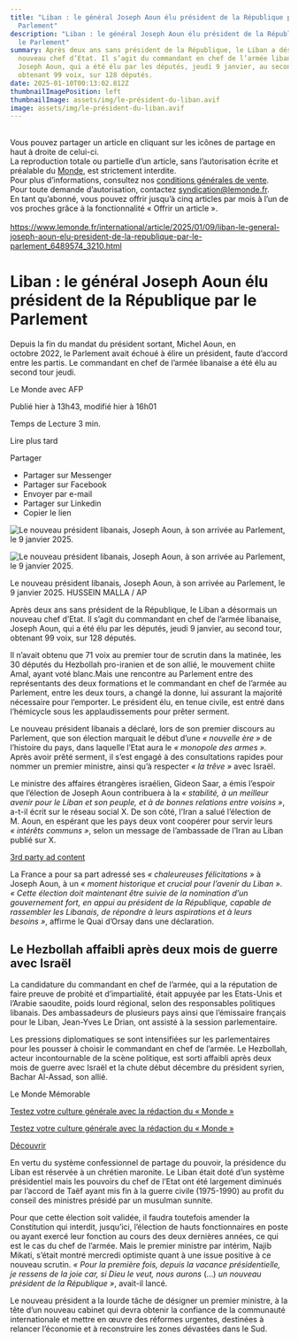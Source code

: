```yaml
---
title: "Liban : le général Joseph Aoun élu président de la République par le
  Parlement"
description: "Liban : le général Joseph Aoun élu président de la République par
  le Parlement"
summary: Après deux ans sans président de la République, le Liban a désormais un
  nouveau chef d’Etat. Il s’agit du commandant en chef de l’armée libanaise,
  Joseph Aoun, qui a été élu par les députés, jeudi 9 janvier, au second tour,
  obtenant 99 voix, sur 128 députés.
date: 2025-01-10T00:13:02.812Z
thumbnailImagePosition: left
thumbnailImage: assets/img/le-président-du-liban.avif
image: assets/img/le-président-du-liban.avif
---
```

<!--StartFragment-->

\
Vous pouvez partager un article en cliquant sur les icônes de partage en haut à droite de celui-ci.\
La reproduction totale ou partielle d’un article, sans l’autorisation écrite et préalable du [Monde](https://www.lemonde.fr), est strictement interdite.\
Pour plus d’informations, consultez nos [conditions générales de vente](https://moncompte.lemonde.fr/cgv).\
Pour toute demande d’autorisation, contactez [syndication@lemonde.fr](mailto:syndication@lemonde.fr).\
En tant qu’abonné, vous pouvez offrir jusqu’à cinq articles par mois à l’un de vos proches grâce à la fonctionnalité « Offrir un article ».\
\
<https://www.lemonde.fr/international/article/2025/01/09/liban-le-general-joseph-aoun-elu-president-de-la-republique-par-le-parlement_6489574_3210.html>

# Liban : le général Joseph Aoun élu président de la République par le Parlement

Depuis la fin du mandat du président sortant, Michel Aoun, en octobre 2022, le Parlement avait échoué à élire un président, faute d’accord entre les partis. Le commandant en chef de l’armée libanaise a été élu au second tour jeudi.

Le Monde avec AFP

Publié hier à 13h43, modifié hier à 16h01

Temps de Lecture 3 min.

Lire plus tard

Partager

* Partager sur Messenger
* Partager sur Facebook
* Envoyer par e-mail
* Partager sur Linkedin
* Copier le lien

![Le nouveau président libanais, Joseph Aoun, à son arrivée au Parlement, le 9 janvier 2025. ](https://img.lemde.fr/2025/01/09/0/0/8640/5760/664/0/75/0/b286b18_ftp-import-images-1-us484uijq06i-73f3e792fc2c4f4abe1e0ac7371aaff5-0-0cc6fda4cbfc4656af9bf24318271266.jpg)

![Le nouveau président libanais, Joseph Aoun, à son arrivée au Parlement, le 9 janvier 2025. ](https://img.lemde.fr/2025/01/09/0/0/8640/5760/664/0/75/0/b286b18_ftp-import-images-1-us484uijq06i-73f3e792fc2c4f4abe1e0ac7371aaff5-0-0cc6fda4cbfc4656af9bf24318271266.jpg)

Le nouveau président libanais, Joseph Aoun, à son arrivée au Parlement, le 9 janvier 2025. HUSSEIN MALLA / AP

Après deux ans sans président de la République, le Liban a désormais un nouveau chef d’Etat. Il s’agit du commandant en chef de l’armée libanaise, Joseph Aoun, qui a été élu par les députés, jeudi 9 janvier, au second tour, obtenant 99 voix, sur 128 députés.

Il n’avait obtenu que 71 voix au premier tour de scrutin dans la matinée, les 30 députés du Hezbollah pro-iranien et de son allié, le mouvement chiite Amal, ayant voté blanc.Mais une rencontre au Parlement entre des représentants des deux formations et le commandant en chef de l’armée au Parlement, entre les deux tours, a changé la donne, lui assurant la majorité nécessaire pour l’emporter. Le président élu, en tenue civile, est entré dans l’hémicycle sous les applaudissements pour prêter serment.

Le nouveau président libanais a déclaré, lors de son premier discours au Parlement, que son élection marquait le début d’une *« nouvelle ère »* de l’histoire du pays, dans laquelle l’Etat aura le *« monopole des armes ».* Après avoir prêté serment, il s’est engagé à des consultations rapides pour nommer un premier ministre, ainsi qu’à respecter *« la trêve »* avec Israël.

Le ministre des affaires étrangères israélien, Gideon Saar, a émis l’espoir que l’élection de Joseph Aoun contribuera à la *« stabilité, à un meilleur avenir pour le Liban et son peuple, et à de bonnes relations entre voisins »*, a-t-il écrit sur le réseau social X. De son côté, l’Iran a salué l’élection de M. Aoun, en espérant que les pays deux vont coopérer pour servir leurs *« intérêts communs »*, selon un message de l’ambassade de l’Iran au Liban publié sur X.

[3rd party ad content](https://1891919b9c1986f4ebabd829f4b43457.safeframe.googlesyndication.com/safeframe/1-0-40/html/container.html)

La France a pour sa part adressé ses *« chaleureuses félicitations »* à Joseph Aoun, à un *« moment historique et crucial pour l’avenir du Liban »*. *« Cette élection doit maintenant être suivie de la nomination d’un gouvernement fort, en appui au président de la République, capable de rassembler les Libanais, de répondre à leurs aspirations et à leurs besoins »*, affirme le Quai d’Orsay dans une déclaration.

## Le Hezbollah affaibli après deux mois de guerre avec Israël

La candidature du commandant en chef de l’armée, qui a la réputation de faire preuve de probité et d’impartialité, était appuyée par les Etats-Unis et l’Arabie saoudite, poids lourd régional, selon des responsables politiques libanais. Des ambassadeurs de plusieurs pays ainsi que l’émissaire français pour le Liban, Jean-Yves Le Drian, ont assisté à la session parlementaire.

Les pressions diplomatiques se sont intensifiées sur les parlementaires pour les pousser à choisir le commandant en chef de l’armée. Le Hezbollah, acteur incontournable de la scène politique, est sorti affaibli après deux mois de guerre avec Israël et la chute début décembre du président syrien, Bachar Al-Assad, son allié.

Le Monde Mémorable

[Testez votre culture générale avec la rédaction du « Monde »](https://www.lemonde.fr/memorable/?rfextension=inread)

[Testez votre culture générale avec la rédaction du « Monde »](https://www.lemonde.fr/memorable/?rfextension=inread)

[Découvrir](https://www.lemonde.fr/memorable/?rfextension=inread)

En vertu du système confessionnel de partage du pouvoir, la présidence du Liban est réservée à un chrétien maronite. Le Liban était doté d’un système présidentiel mais les pouvoirs du chef de l’Etat ont été largement diminués par l’accord de Taëf ayant mis fin à la guerre civile (1975-1990) au profit du conseil des ministres présidé par un musulman sunnite.

Pour que cette élection soit validée, il faudra toutefois amender la Constitution qui interdit, jusqu’ici, l’élection de hauts fonctionnaires en poste ou ayant exercé leur fonction au cours des deux dernières années, ce qui est le cas du chef de l’armée. Mais le premier ministre par intérim, Najib Mikati, s’était montré mercredi optimiste quant à une issue positive à ce nouveau scrutin. *« Pour la première fois, depuis la vacance présidentielle, je ressens de la joie car, si Dieu le veut, nous aurons* (…) *un nouveau président de la République »*, avait-il lancé.

Le nouveau président a la lourde tâche de désigner un premier ministre, à la tête d’un nouveau cabinet qui devra obtenir la confiance de la communauté internationale et mettre en œuvre des réformes urgentes, destinées à relancer l’économie et à reconstruire les zones dévastées dans le Sud.

<!--EndFragment-->